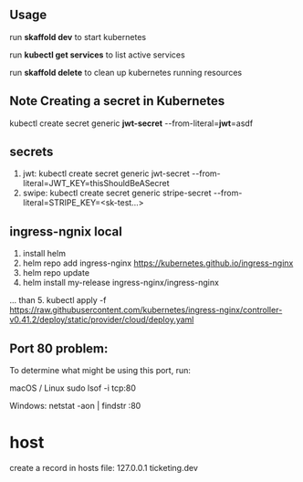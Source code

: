 ## Usage

run **skaffold dev** to start kubernetes

run **kubectl get services** to list active services


run **skaffold delete** to clean up kubernetes running resources




## Note Creating a secret in Kubernetes
kubectl create secret generic **jwt-secret** --from-literal=**jwt**=asdf


## secrets
1. jwt:         kubectl create secret generic jwt-secret --from-literal=JWT_KEY=thisShouldBeASecret
2. swipe: 		kubectl create secret generic stripe-secret --from-literal=STRIPE_KEY=<sk-test…>


## ingress-ngnix local
1. install helm
2. helm repo add ingress-nginx https://kubernetes.github.io/ingress-nginx 
3. helm repo update 
4. helm install my-release ingress-nginx/ingress-nginx

... than
5. kubectl apply -f https://raw.githubusercontent.com/kubernetes/ingress-nginx/controller-v0.41.2/deploy/static/provider/cloud/deploy.yaml

## Port 80 problem:
To determine what might be using this port, run:

macOS / Linux
sudo lsof -i tcp:80

Windows:
netstat -aon | findstr :80

 # host
 create a record in hosts file: 127.0.0.1 ticketing.dev


